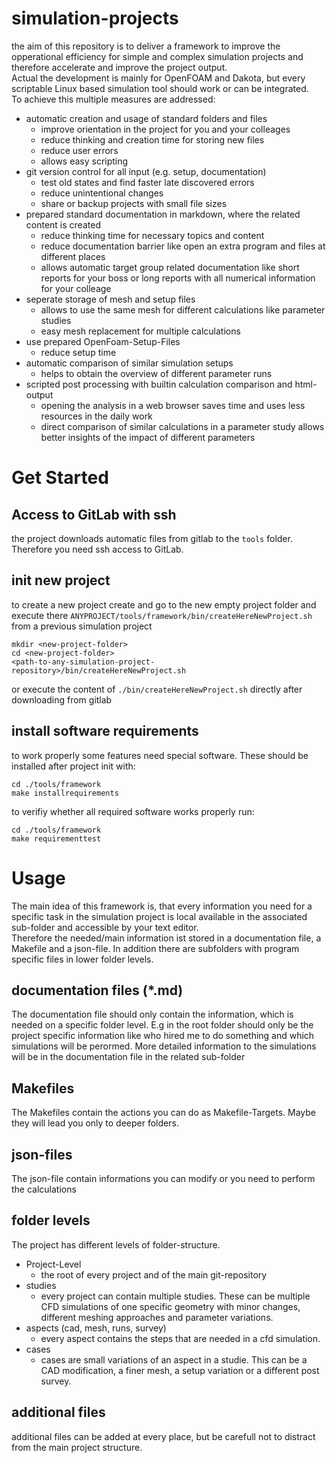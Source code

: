# simulation-projects
the aim of this repository is to deliver a framework to improve the opperational efficiency for simple and complex simulation projects and therefore accelerate and improve the project output.  
Actual the development is mainly for OpenFOAM and Dakota, but every scriptable Linux based simulation tool should work or can be integrated.  
To achieve this multiple measures are addressed:  

* automatic creation and usage of standard folders and files
  * improve orientation in the project for you and your colleages
  * reduce thinking and creation time for storing new files
  * reduce user errors
  * allows easy scripting
* git version control for all input (e.g. setup, documentation)
  * test old states and find faster late discovered errors
  * reduce unintentional changes
  * share or backup projects with small file sizes
* prepared standard documentation in markdown, where the related content is created
  * reduce thinking time for necessary topics and content
  * reduce documentation barrier like open an extra program and files at different places
  * allows automatic target group related documentation like short reports for your boss or long reports with all numerical information for your colleage
* seperate storage of mesh and setup files
  * allows to use the same mesh for different calculations like parameter studies
  * easy mesh replacement for multiple calculations
* use prepared OpenFoam-Setup-Files
  * reduce setup time
* automatic comparison of similar simulation setups
  * helps to obtain the overview of different parameter runs
* scripted post processing with builtin calculation comparison and html-output
  * opening the analysis in a web browser saves time and uses less resources in the daily work
  * direct comparison of similar calculations in a parameter study allows better insights of the impact of different parameters

# Get Started
## Access to GitLab with ssh
the project downloads automatic files from gitlab to the `tools` folder. Therefore you need ssh access to GitLab.  

## init new project
to create a new project create and go to the new empty project folder and execute there `ANYPROJECT/tools/framework/bin/createHereNewProject.sh` from a previous simulation project

    mkdir <new-project-folder>
    cd <new-project-folder>
    <path-to-any-simulation-project-repository>/bin/createHereNewProject.sh

or execute the content of `./bin/createHereNewProject.sh` directly after downloading from gitlab  

## install software requirements
to work properly some features need special software. These should be installed after project init with:  

    cd ./tools/framework
    make installrequirements

to verifiy whether all required software works properly run: 

    cd ./tools/framework
    make requirementtest

# Usage
The main idea of this framework is, that every information you need for a specific task in the simulation project is local available in the associated sub-folder and accessible by your text editor.  
Therefore the needed/main information ist stored in a documentation file, a Makefile and a json-file. In addition there are subfolders with program specific files in lower folder levels.

## documentation files (*.md)
The documentation file should only contain the information, which is needed on a specific folder level. E.g in the root folder should only be the project specific information like who hired me to do something and which simulations will be perormed. More detailed information to the simulations will be in the documentation file in the related sub-folder
## Makefiles
The Makefiles contain the actions you can do as Makefile-Targets. Maybe they will lead you only to deeper folders.

## json-files
The json-file contain informations you can modify or you need to perform the calculations

## folder levels
The project has different levels of folder-structure. 
* Project-Level
  * the root of every project and of the main git-repository
* studies
  * every project can contain multiple studies. These can be multiple CFD simulations of one specific geometry with minor changes, different meshing approaches and parameter variations.  
* aspects (cad, mesh, runs, survey)
  * every aspect contains the steps that are needed in a cfd simulation.  
* cases
  * cases are small variations of an aspect in a studie. This can be a CAD modification, a finer mesh, a setup variation or a different post survey. 

## additional files
additional files can be added at every place, but be carefull not to distract from the main project structure.  
